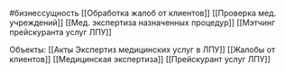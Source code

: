 #бизнессущность 
[[Обработка жалоб от клиентов]]
[[Проверка мед. учреждений]]
[[Мед. экспертиза назначенных процедур]]
[[Мэтчинг прейскуранта услуг ЛПУ]]

Объекты:
[[Акты Экспертиз медицинских услуг в ЛПУ]]
[[Жалобы от клиентов]]
[[Медицинская экспертиза]]
[[Прейскурант услуг ЛПУ]]
